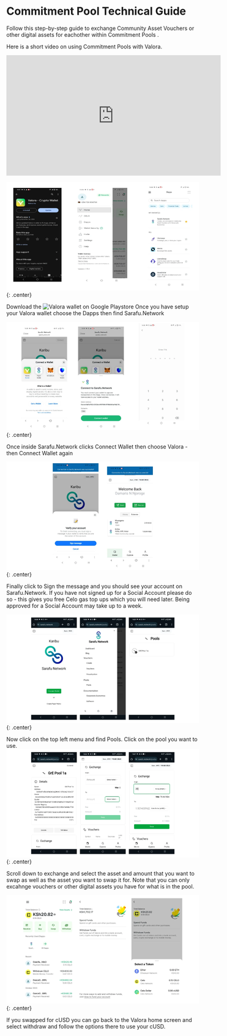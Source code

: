 # Commitment Pool  Technical Guide

Follow this step-by-step guide to exchange Community Asset Vouchers or other digital assets for eachother within Commitment Pools .

Here is a short video on using Commitment Pools with Valora.
<iframe width="560" height="315" src="https://www.youtube.com/embed/wI3ch1h5rec?si=DOb7Xvfqoh38dGDK" title="YouTube video player" frameborder="0" allow="accelerometer; autoplay; clipboard-write; encrypted-media; gyroscope; picture-in-picture; web-share" referrerpolicy="strict-origin-when-cross-origin" allowfullscreen></iframe>

![staking](img/Sarafu-Pool-Valora1.webp){: .center}

Download the ![Valora wallet on Google Playstore](https://play.google.com/store/apps/details?id=co.clabs.valora) 
Once you have setup your Valora wallet choose the Dapps then find Sarafu.Network

![staking](img/Sarafu-Pool-Valora2.webp){: .center}

Once inside Sarafu.Network clicks Connect Wallet then choose Valora - then Connect Wallet again

![staking](img/Sarafu-Pool-Valora3.webp){: .center}

Finally click to Sign the message and you should see your account on Sarafu.Network. 
If you have not signed up for a Social Account please do so - this gives you free Celo gas top ups which you will need later. Being approved for a Social Account may take up to a week.

![staking](img/Sarafu-Pool-Valora4.webp){: .center}

Now click on the top left menu and find Pools. Click on the pool you want to use.
![staking](img/Sarafu-Pool-Valora5.webp){: .center}

Scroll down to exchange and select the asset and amount that you want to swap as well as the asset you want to swap it for.
Note that you can only excahnge vouchers or other digital assets you have for what is in the pool.

![staking](img/Sarafu-Pool-Valora6.webp){: .center}

If you swapped for cUSD you can go back to the Valora home screen and select withdraw and follow the options there to use your cUSD.